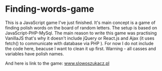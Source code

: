 # Finding-words-game

This is a JavaScript game I've just finished. It's main concept is a game of finding polish words on the board of random letters.  The setup is based on JavaScript-PHP-MySql. The main reason to write this game was practising VanillaJS that's why it doesn't include jQuery or React.js and Ajax (it uses fetch() to communicate with database via PHP ). For now I do not include the code here, beacuse I want to clean it up first. Warning - all casses and variables have polish names.

And here is link to the game: www.slowoszukacz.pl
